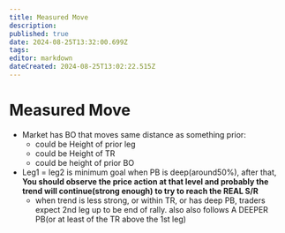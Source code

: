 ```yaml
---
title: Measured Move
description: 
published: true
date: 2024-08-25T13:32:00.699Z
tags: 
editor: markdown
dateCreated: 2024-08-25T13:02:22.515Z
---
```


# Measured Move	
- Market has BO that moves same distance as something prior: 
	- could be Height of prior leg
  - could be Height of TR
  - could be height of prior BO
- Leg1 = leg2 is minimum goal when PB is deep(around50%), after that, **You should observe the price action at that level and probably the trend will continue(strong enough) to try to reach the REAL S/R**
	 - when trend is less strong, or within TR, or has deep PB, traders expect 2nd leg up to be end of rally. also also follows A DEEPER PB(or at least of the TR above the 1st leg)